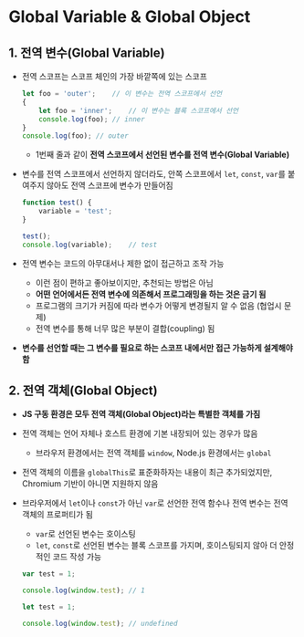 # Global Variable & Global Object

## 1. 전역 변수(Global Variable)

- 전역 스코프는 스코프 체인의 가장 바깥쪽에 있는 스코프

  ```javascript
  let foo = 'outer';	// 이 변수는 전역 스코프에서 선언
  {
      let foo = 'inner';	// 이 변수는 블록 스코프에서 선언
      console.log(foo);	// inner
  }
  console.log(foo);	// outer
  ```

  - 1번째 줄과 같이 **전역 스코프에서 선언된 변수를 전역 변수(Global Variable)**
  
- 변수를 전역 스코프에서 선언하지 않더라도, 안쪽 스코프에서 `let`, `const`, `var`를 붙여주지 않아도 전역 스코프에 변수가 만들어짐

  ```javascript
  function test() {
      variable = 'test';
  }
  
  test();
  console.log(variable);	// test
  ```

- 전역 변수는 코드의 아무대서나 제한 없이 접근하고 조작 가능

  - 이런 점이 편하고 좋아보이지만, 추천되는 방법은 아님
  - **어떤 언어에서든 전역 변수에 의존해서 프로그래밍을 하는 것은 금기 됨**
  - 프로그램의 크기가 커짐에 따라 변수가 어떻게 변경될지 알 수 없음 (협업시 문제)
  - 전역 변수를 통해 너무 많은 부분이 결합(coupling) 됨

- **변수를 선언할 때는 그 변수를 필요로 하는 스코프 내에서만 접근 가능하게 설계해야 함**

## 2. 전역 객체(Global Object)

- **JS 구동 환경은 모두 전역 객체(Global Object)라는 특별한 객체를 가짐**
- 전역 객체는 언어 자체나 호스트 환경에 기본 내장되어 있는 경우가 많음
  - 브라우저 환경에서는 전역 객체를 `window`, Node.js 환경에서는 `global`
- 전역 객체의 이름을 `globalThis`로 표준화하자는 내용이 최근 추가되었지만, Chromium 기반이 아니면 지원하지 않음

- 브라우저에서 `let`이나 `const`가 아닌 `var`로 선언한 전역 함수나 전역 변수는 전역 객체의 프로퍼티가 됨
  - `var`로 선언된 변수는 호이스팅
  - `let`, `const`로 선언된 변수는 블록 스코프를 가지며, 호이스팅되지 않아 더 안정적인 코드 작성 가능

  ```javascript
  var test = 1;
  
  console.log(window.test);	// 1
  ```

  ```javascript
  let test = 1;
  
  console.log(window.test);	// undefined
  ```

  